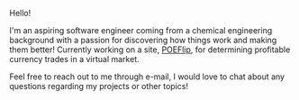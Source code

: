 Hello! 

I'm an aspiring software engineer coming from a chemical engineering background with a passion for discovering how things work and making them better! Currently working on a site, [POEFlip](https://github.com/ChrisDiep/POE-Flip), for determining profitable currency trades in a virtual market. 

Feel free to reach out to me through e-mail, I would love to chat about any questions regarding my projects or other topics!

<!--
**ChrisDiep/ChrisDiep** is a ✨ _special_ ✨ repository because its `README.md` (this file) appears on your GitHub profile.

Here are some ideas to get you started:

- 🔭 I’m currently working on ...
- 🌱 I’m currently learning ...
- 👯 I’m looking to collaborate on ...
- 🤔 I’m looking for help with ...
- 💬 Ask me about ...
- 📫 How to reach me: ...
- 😄 Pronouns: ...
- ⚡ Fun fact: ...
-->
